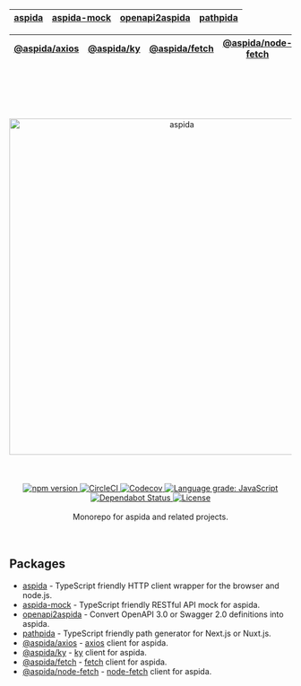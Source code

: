 | [aspida] | [aspida-mock] | [openapi2aspida] | [pathpida] |
| -------- | ------------- | ---------------- | ---------- |


| [@aspida/axios] | [@aspida/ky] | [@aspida/fetch] | [@aspida/node-fetch] |
| --------------- | ------------ | --------------- | -------------------- |


<br />
<br />
<br />
<br />
<br />
<div align="center">
  <img src="https://aspidajs.github.io/aspida/logos/svg/black.svg" alt="aspida" title="aspida" width="600" />
</div>
<br />
<br />
<br />
<div align="center">
  <a href="https://www.npmjs.com/package/aspida">
    <img src="https://img.shields.io/npm/v/aspida" alt="npm version" />
  </a>
  <a href="https://circleci.com/gh/aspidajs/aspida">
    <img src="https://img.shields.io/circleci/build/github/aspidajs/aspida.svg?label=test" alt="CircleCI" />
  </a>
  <a href="https://codecov.io/gh/aspidajs/aspida">
    <img src="https://img.shields.io/codecov/c/github/aspidajs/aspida.svg" alt="Codecov" />
  </a>
  <a href="https://lgtm.com/projects/g/aspidajs/aspida/context:javascript">
    <img src="https://img.shields.io/lgtm/grade/javascript/g/aspidajs/aspida.svg" alt="Language grade: JavaScript" />
  </a>
  <a href="https://dependabot.com">
    <img src="https://api.dependabot.com/badges/status?host=github&repo=aspidajs/aspida" alt="Dependabot Status" />
  </a>
  <a href="packages/aspida/LICENSE">
    <img src="https://img.shields.io/npm/l/aspida" alt="License" />
  </a>
</div>
<br />
<div align="center">Monorepo for aspida and related projects.</div>
<br />
<br />

## Packages

- [aspida] - TypeScript friendly HTTP client wrapper for the browser and node.js.
- [aspida-mock] - TypeScript friendly RESTful API mock for aspida.
- [openapi2aspida] - Convert OpenAPI 3.0 or Swagger 2.0 definitions into aspida.
- [pathpida] - TypeScript friendly path generator for Next.js or Nuxt.js.
- [@aspida/axios] - [axios](https://github.com/axios/axios/) client for aspida.
- [@aspida/ky] - [ky](https://github.com/sindresorhus/ky/) client for aspida.
- [@aspida/fetch] - [fetch](https://developer.mozilla.org/en-US/docs/Web/API/Fetch_API) client for aspida.
- [@aspida/node-fetch] - [node-fetch](https://www.npmjs.com/package/node-fetch) client for aspida.

[aspida]: packages/aspida
[aspida-mock]: packages/aspida-mock
[openapi2aspida]: packages/openapi2aspida
[pathpida]: packages/pathpida
[@aspida/axios]: packages/aspida-axios
[@aspida/ky]: packages/aspida-ky
[@aspida/fetch]: packages/aspida-fetch
[@aspida/node-fetch]: packages/aspida-node-fetch
